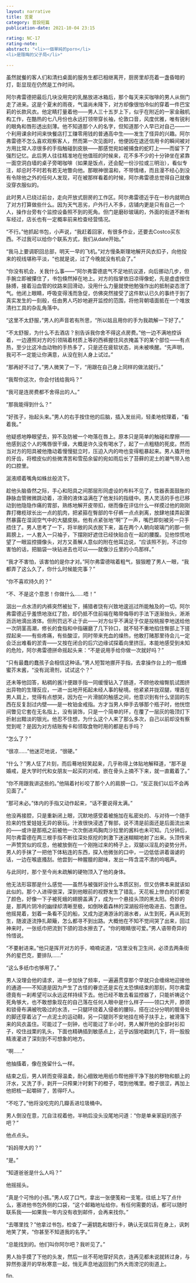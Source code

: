 ```yaml
---
layout: narrative
title: 苦夏
category: 普設短篇
publication-date: 2021-10-04 23:15

rating: NC-17
rating-note:
abstract: "<li>一個單純的porn</li>
<li>是隱晦的父子局</li>"

---
```


虽然就餐的客人们和清扫桌面的服务生都已相继离开，厨房里却亮着一盏昏暗的灯，彰显现在仍然是工作时间。

阿尔弗雷德把最后几块没用完的乳酪放进冰箱后，那个每天来买咖啡的男人从侧门走了进来。这是个夏末的雨夜，气温尚未降下，对方却像很怕冷似的穿着一件巴宝莉的长款风衣。他定睛打量着他——男人三十五岁上下，似乎在附近的一家金融机构工作，在酷热的七八月份也永远打领带穿长袖，伦敦口音，风度优雅，唯有锐利的眼角和唇形透出刻薄。他不知道那个人的名字，但知道那个人早已对自己——一个利用课余时间来快餐店打工赚零用钱的普通高中生——发生了怪异的兴趣。阿尔弗雷德不怎么喜欢观察客人，然而第一次见面时，他便因在退还信用卡的瞬间被对方用比常人凉很多的手指触碰到皮肤——那感觉宛如被捕食的蛇盯上——而留下了强烈记忆。此后男人往往精准地在他值班的时候来，花不多不少的十分钟坐在紧靠一面空洞白墙的桌子旁喝咖啡（如果是饭点，还会配一份沙拉或三明治），看似专注，却总时不时若有若无地瞥向他。那眼神很温和，不带情绪，而且漫不经心到没有令除他之外的任何人发现，可在被那样看着的时候，阿尔弗雷德总觉得自己就像没穿衣服似的。

此时男人已绕过前台，走向开放式厨房的工作区。阿尔弗雷德近乎在一秒内就明白了对方打算做些什么。因为天气恶劣，户外行人不多，店铺内更是只有自己一个人，操作台旁有个监控设备照不到的死角。但门是磨砂玻璃的，外面的街道不断有车经过，店长也有一定概率前来检查经营情况。

“不行。”他抓起书包，小声说，“我赶着回家，有很多作业，还要去Costco买东西。不过我可以给你个联系方式，我们从date开始。”

“我马上要调职回总部，明天一早的飞机。”对方慢条斯理地解开风衣扣子，向他投来的视线堪称平淡，“也就是说，过了今晚就没有机会了。”

“你没有机会，关我什么事——”阿尔弗雷德底气不足地抗议道，向后挪动几步，但手腕立即被攥住了，书包倏然掉在地上。对方的指掌依旧凉得像蛇，先是虚虚按住脉搏，接着沿血管的纹路来回滑动，没用什么力量就使他勉强作出的抵制姿态泄了气。他闭上眼睛，呼吸变得浅而急促，仿佛突然接受了这件默认已久的事终于到了真实发生的一刻般，任由男人巧妙地避开监控的范围，将他背朝墙面抵在一个堆放清扫工具的杂乱角落中。

“这里不太舒服，”男人的声音若有所思，“所以姑且用你的手为我疏解一下好了。”

“不太舒服，为什么不去酒店？别告诉我你舍不得这点房费。”他一边不满地控诉着，一边遵照对方的引领隔着材质上等的西裤握住风衣掩盖下的某个部位——有点热，至少比这冷血动物的手热多了，只是还在疲软状态，尚未被唤醒。“先声明，我可不一定能让你满意，从没在别人身上试过。”

“那再好不过了。”男人微笑了一下，“用跟在自己身上同样的做法就行。”

“我帮你这次，你会付钱给我吗？”

“我可是连房费都不舍得出的人。”

“那我能得到什么？”

“好孩子，抬起头来。”男人的右手按住他的后脑，插入发丝间，轻柔地梳理着，“看着我。”

他疑惑地睁眼望去，猝不及防被一个吻落在唇上。原本只是简单的触碰和摩擦——他感到这个人的嘴唇很干燥，大概是许久没有喝水了，起了一点粗糙的死皮。然而当对方的阳具被他撸动着慢慢挺立时，压迫入内的吻也变得粗暴起来。男人撬开他的牙齿，将橙皮似的些微清苦和雪茄余留的宛如雨后长了苔藓的泥土的潮气带入他的口腔里。

涎液顺着嘴角如蛛丝般流下。

趁他头脑昏然之际，手心和阳具之间那层形同虚设的布料不见了，性器表面鼓胀的静脉血管微微跳动着，凉滑的液体溢满在了他发抖的指缝中。男人灵活的手也已移动到他隐隐作痛的胃部，熟练地解开皮带扣，继而像在评估什么一样摸过他的刚刚靠打橄榄球长出一点的肌肉，把紧箍在臀部的牛仔裤一点点剥离，放肆地揉弄起骤然暴露在湿润空气中的大腿皮肤。他有点紧张地“啊”了一声，嘴巴即刻被另一只手捂住了。男人思考了一下，将半敞的风衣脱下来，盖在两个人朝向玻璃门的那一侧肩膀上，一人套入一只袖子，下摆刚好遮住已经快贴合在一起的腰腹。见他惊慌地望了一眼监控摄像头，对方又善解人意似的附在他耳边说，“应该照不到，不过你害怕的话，把脑袋一块钻进去也可以——就像沙丘里的小鸟那样。”

“我才不害怕，该害怕的是你才对。”阿尔弗雷德喘着粗气，狠狠瞪了男人一眼，“我都弄了这么久了，你什么时候能完事？”

“你不喜欢持久的？”

“不、不是这个意思！你做什么……唔！”

洇出一点水渍的内裤突然被扯下，捕猎者饶有兴致地逡巡过所能触及的一切。阿尔弗雷德近乎羞愤地涨红了脸，却仍抵不住前端在略带侮辱的手法下逐渐抬头，淅淅沥沥地滴出液体。但刑罚远不止于此——对方似乎不满足于仅是投桃报李地送给他一次阴茎高潮，修长的食指和中指碾磨了几下铃口，就不轻不重地掐住臀部上下搓捏起来——有些疼痛，有些酸涩，同时带来充血的燥热，他敢打赌那里待会儿一定会泛出难看的淤青——又按在闭合的后穴边缘试探着向里挤压。本能地感受到未知的危险，阿尔弗雷德拼命摇起头来：“不是说用手给你做一次就好吗？”

“只有最蠢的蠢孩子会相信这种话。”男人短暂地挪开手指，去拿操作台上的一瓶蜂蜜芥末酱，“没有润滑剂，试试这个？”

还未等他回答，粘稠的酱汁便跟手指一同缓慢钻入了肠道，不顾他收缩臀肌试图挤出异物的生理反应，一进一出地开拓起未经人事的秘境。他紧紧并拢双腿，埋首在男人肩上，觉得有点想哭，因为在一片滑腻的触感之间，他意识到有什么坚固的东西在反复刮过内壁——是一枚铂金戒指。方才当男人伸手去够那个瓶子时，他恍惚间瞥见它套在无名指上，没有装饰，只是一个简单的环，在覆了一层灰的吸顶灯下折射出黯淡的银光。他忍不住想，为什么这个人来了那么多次，自己以前却没有察觉到呢？是因为对方结账掏卡和领取食物时用的都是右手吗？

“怎么了？”

“很凉……”他迷茫地说，“很硬。”

“什么？”男人怔了片刻，而后蓦地轻笑起来，几乎称得上体贴地解释道，“那不是婚戒，是大学时代和女朋友一起买的对戒，嵌在骨头上摘不下来，就一直戴着了。”

“你不用跟我讲这些的。”他隔着衬衫咬了那个人的肩膀一口，“反正我们以后不会再见面了。”

“那可未必。”体内的手指又动作起来，“话不要说得太满。”

他没再接腔，只是重新闭上眼，沉默地感受着被施加在私密处的、与对待一个随手捡来的性爱娃娃无异的亵玩。汁液很快浸透了臀部，说不清是前面还是后面流出来的——或许是那瓶之前被他一次次倒进鸡胸肉沙拉里的酱料也未可知。几分钟后，阿尔弗雷德在两三根手指不断往深处抠挖的刺激下迷迷糊糊地射了出来。头顶传来一声赞赏似的叹息，他被放倒在一个刚拖过来的椅子上，双腿以淫乱的姿势分开。男人的手抹了一把他下体粘连的东西，探入他微张的口中，一边低低讲着谐谑的话，一边在喉底搔刮。他尝到一种腥膻的甜味，发出一阵含混不清的呜咽声。

与此同时，那个至今尚未疏解的硬物顶入了他的身体。

他无法形容那是什么感觉——虽然与被强奸没什么本质区别，但又仿佛本来就该如此似的。那个人进得很深，深到他眼前的视野发生了错乱，天花板上惨白的灯都变了颜色，好像一下子被死蛾的翅膀盖满了，成为一个悬挂头顶的黑太阳。奇妙的是，那两片阴冷的幽绿却清晰至极，如倒映着森林的深湖般将他吸进去、包裹住。他摇晃着，划着一条看不见的船，又成为逆涛游泳的溺水者，从生到死，再从死到生，随波逐流挣扎颠簸，怎么都寻不到出路。大概他在不知不觉间哭了出来，回过神来时，一张纸巾把流到下颌的泪水擦去了。“你的眼睛很可爱。”男人语带奇异的怜惜说。

“不要射进来。”他只是挥开对方的手，喃喃说道，“店里没有卫生间，必须去两条街外的星巴克，要排队……”

“这么多纸巾也够用了。”

男人没理会他的请求，进一步加快了频率，一遍遍贯穿那个早就只会缠绵地迎接他的通道——不知道是因为产生了古怪的眷恋还是实在太恐惧结束的那刻，阿尔弗雷德竟有一刹希望可以永远这样持续下去。他已经不敢去看监控器了，只能祈祷这个死角够大，也不敢想象现在的自己落在任何人眼中是什么样子——领口大开，脖颈和锁骨布满被吮吸过的水渍，一只腿环绕着入侵者的腰际，搭在过分分明的髋骨处的脚还穿着沾了一点泥土的运动鞋，另一只腿则不安地挂在椅子扶手上，被滑落下来的风衣盖住。可能过了一刻钟，也可能过了半小时，男人解开他的全部衬衫扣子，咬住战栗的乳头，下面也精确插到敏感点上，近乎凶狠地戳刺几下，将一股股精液灌进了深刻到不可想象的地方。

“啊……”

他抽搐着，像在挽留什么一样。

结束之后，男人转而变得温柔，耐心细致地用纸巾帮他擦干净下肢的秽物和额上的汗水，又洗了手，剥开一只榨果汁时剩下的橙子，喂到他嘴里。橙子很涩，再加上他把核一起嚼碎了，苦得吓人。

“不吃了。”他将没吃完的几瓣丢进垃圾桶中。

男人倒没在意，兀自注视着他，半晌后没头没尾地问道：“你是单亲家庭的孩子吧？”

他点点头。

“妈妈带大的？”

“是。”

“知道爸爸是什么人吗？”

他摇摇头。

“真是个可怜的小孩。”男人叹了口气，拿出一张便笺和一支笔，往纸上写了点什么，塞进他书包外侧的口袋，“这个邮箱地址给你，有任何需要的话，都可以随时联系我——如果我一年内没有收到邮件，会再来找你。”

“去哪里找？”他拿过书包，检查了一遍钥匙和银行卡，确认无误后背在身上，讽刺地笑了笑，“你甚至不知道我的名字。”

“总能找到的。他们叫你阿尔吧？我听见了。”

男人抬手摸了下他的头发，然后一丝不苟地穿好风衣，连再见都未说就转过身，与猝然弥漫开的早秋寒意一起，悄无声息地返回到门外大雨滂沱的街道上。

fin.
